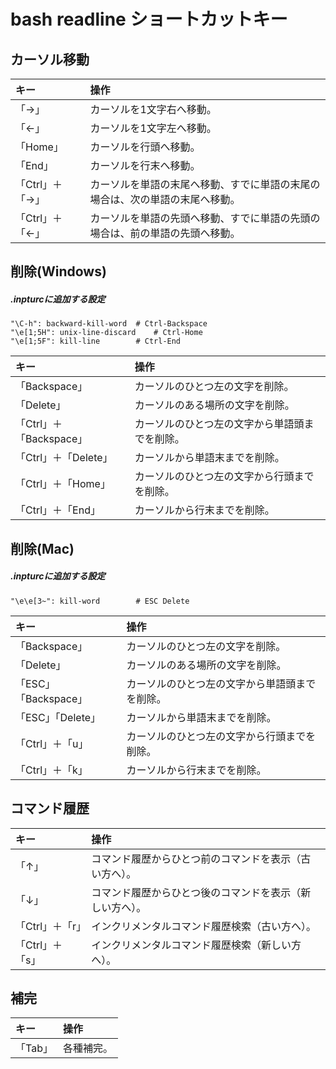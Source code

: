 # bash readline ショートカットキー

## カーソル移動

|キー|操作|
|:---|:---|
|「→」|カーソルを1文字右へ移動。|
|「←」|カーソルを1文字左へ移動。|
|「Home」|カーソルを行頭へ移動。|
|「End」|カーソルを行末へ移動。|
|「Ctrl」＋「→」|カーソルを単語の末尾へ移動、すでに単語の末尾の場合は、次の単語の末尾へ移動。|
|「Ctrl」＋「←」|カーソルを単語の先頭へ移動、すでに単語の先頭の場合は、前の単語の先頭へ移動。|

## 削除(Windows)

##### .inpturcに追加する設定

	"\C-h": backward-kill-word	# Ctrl-Backspace
	"\e[1;5H": unix-line-discard	# Ctrl-Home
	"\e[1;5F": kill-line		# Ctrl-End

|キー|操作|
|:---|:---|
|「Backspace」|カーソルのひとつ左の文字を削除。|
|「Delete」|カーソルのある場所の文字を削除。|
|「Ctrl」＋「Backspace」|カーソルのひとつ左の文字から単語頭までを削除。|
|「Ctrl」＋「Delete」|カーソルから単語末までを削除。|
|「Ctrl」＋「Home」|カーソルのひとつ左の文字から行頭までを削除。|
|「Ctrl」＋「End」|カーソルから行末までを削除。|

## 削除(Mac)

##### .inpturcに追加する設定

	"\e\e[3~": kill-word		# ESC Delete

|キー|操作|
|:---|:---|
|「Backspace」|カーソルのひとつ左の文字を削除。|
|「Delete」|カーソルのある場所の文字を削除。|
|「ESC」「Backspace」|カーソルのひとつ左の文字から単語頭までを削除。|
|「ESC」「Delete」|カーソルから単語末までを削除。|
|「Ctrl」＋「u」|カーソルのひとつ左の文字から行頭までを削除。|
|「Ctrl」＋「k」|カーソルから行末までを削除。|

## コマンド履歴

|キー|操作|
|:---|:---|
|「↑」|コマンド履歴からひとつ前のコマンドを表示（古い方へ）。|
|「↓」|コマンド履歴からひとつ後のコマンドを表示（新しい方へ）。|
|「Ctrl」＋「r」|インクリメンタルコマンド履歴検索（古い方へ）。|
|「Ctrl」＋「s」|インクリメンタルコマンド履歴検索（新しい方へ）。|

## 補完

|キー|操作|
|:---|:---|
|「Tab」|各種補完。|
